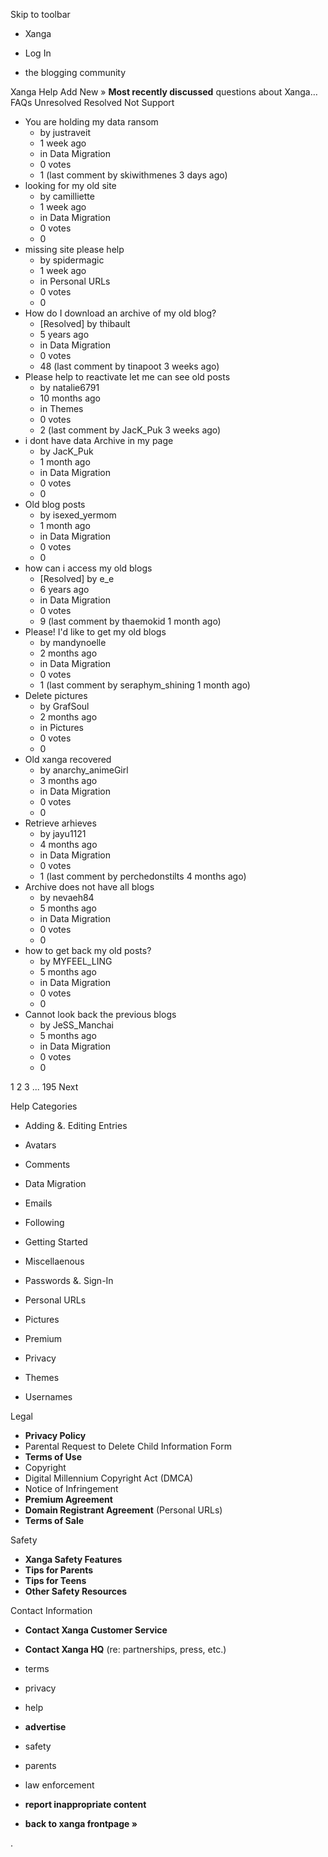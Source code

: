 Skip to toolbar

*   Xanga

*   Log In

*   the blogging community

Xanga Help Add New » **Most recently discussed** questions about Xanga… FAQs Unresolved Resolved Not Support

*   You are holding my data ransom
    *   by justraveit
    *   1 week ago
    *   in Data Migration
    *   0 votes
    *   1 (last comment by skiwithmenes 3 days ago)
*   looking for my old site
    *   by camilliette
    *   1 week ago
    *   in Data Migration
    *   0 votes
    *   0
*   missing site please help
    *   by spidermagic
    *   1 week ago
    *   in Personal URLs
    *   0 votes
    *   0
*   How do I download an archive of my old blog?
    *   \[Resolved\] by thibault
    *   5 years ago
    *   in Data Migration
    *   0 votes
    *   48 (last comment by tinapoot 3 weeks ago)
*   Please help to reactivate let me can see old posts
    *   by natalie6791
    *   10 months ago
    *   in Themes
    *   0 votes
    *   2 (last comment by JacK\_Puk 3 weeks ago)
*   i dont have data Archive in my page
    *   by JacK\_Puk
    *   1 month ago
    *   in Data Migration
    *   0 votes
    *   0
*   Old blog posts
    *   by isexed\_yermom
    *   1 month ago
    *   in Data Migration
    *   0 votes
    *   0
*   how can i access my old blogs
    *   \[Resolved\] by e\_e
    *   6 years ago
    *   in Data Migration
    *   0 votes
    *   9 (last comment by thaemokid 1 month ago)
*   Please! I'd like to get my old blogs
    *   by mandynoelle
    *   2 months ago
    *   in Data Migration
    *   0 votes
    *   1 (last comment by seraphym\_shining 1 month ago)
*   Delete pictures
    *   by GrafSoul
    *   2 months ago
    *   in Pictures
    *   0 votes
    *   0
*   Old xanga recovered
    *   by anarchy\_animeGirl
    *   3 months ago
    *   in Data Migration
    *   0 votes
    *   0
*   Retrieve arhieves
    *   by jayu1121
    *   4 months ago
    *   in Data Migration
    *   0 votes
    *   1 (last comment by perchedonstilts 4 months ago)
*   Archive does not have all blogs
    *   by nevaeh84
    *   5 months ago
    *   in Data Migration
    *   0 votes
    *   0
*   how to get back my old posts?
    *   by MYFEEL\_LING
    *   5 months ago
    *   in Data Migration
    *   0 votes
    *   0
*   Cannot look back the previous blogs
    *   by JeSS\_Manchai
    *   5 months ago
    *   in Data Migration
    *   0 votes
    *   0

1 2 3 ... 195 Next

Help Categories

*   Adding &. Editing Entries
*   Avatars
*   Comments
*   Data Migration
*   Emails
*   Following
*   Getting Started
*   Miscellaenous

*   Passwords &. Sign-In
*   Personal URLs
*   Pictures
*   Premium
*   Privacy
*   Themes
*   Usernames

Legal

*   **Privacy Policy**
*   Parental Request to Delete Child Information Form
*   **Terms of Use**
*   Copyright
*   Digital Millennium Copyright Act (DMCA)
*   Notice of Infringement
*   **Premium Agreement**
*   **Domain Registrant Agreement** (Personal URLs)
*   **Terms of Sale**

Safety

*   **Xanga Safety Features**
*   **Tips for Parents**
*   **Tips for Teens**
*   **Other Safety Resources**

Contact Information

*   **Contact Xanga Customer Service**
*   **Contact Xanga HQ** (re: partnerships, press, etc.)

*   terms
*   privacy
*   help
*   **advertise**

*   safety
*   parents
*   law enforcement
*   **report inappropriate content**

*   **back to xanga frontpage »**

<img src="http://pixel.quantserve.com/pixel/p-87h-iNOVooym2.gif" style="display: none" height="1" width="1" alt="Quantcast"/>.